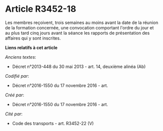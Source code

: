 # Article R3452-18

Les membres reçoivent, trois semaines au moins avant la date de la réunion de la formation concernée, une convocation
comportant l'ordre du jour et au plus tard cinq jours avant la séance les rapports de présentation des affaires qui y sont
inscrites.

**Liens relatifs à cet article**

_Anciens textes_:

  - Décret n°2013-448 du 30 mai 2013 - art. 14, deuxième alinéa  (Ab)

_Codifié par_:

  - Décret n°2016-1550 du 17 novembre 2016 - art.

_Créé par_:

  - Décret n°2016-1550 du 17 novembre 2016 - art.

_Cité par_:

  - Code des transports - art. R3452-22 (V)
